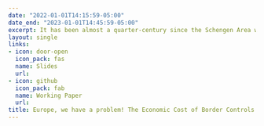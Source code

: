```yaml
---
date: "2022-01-01T14:15:59-05:00"
date_end: "2023-01-01T14:45:59-05:00"
excerpt: It has been almost a quarter-century since the Schengen Area was founded in 1995. Since then, there have been no such tight restrictions on internal borders as during the COVID-19 pandemic in Europe. Since a pandemic is a present- time shock, evaluating the socioeconomic impact is limited. To overcome this challenge, I use an unconventional data source, NASA’s Black Marble Nighttime Lights (NTL) products, to measure the potential economic cost of controlling European borders. I have constructed a novel geo-coded NTL dataset spanning the pre-and post-periods of introducing border controls in European municipalities. This study demonstrates that remotely sensed monthly NTL intensity decreased in border regions after the imposing of border controls compared to the interior areas. I found that border restrictions had heterogeneous effects. The decline in NTL radiance in border municipalities compared to interiors is approximately 4% larger in New Member States (East) than in Old Member States (West). Moreover, using a cross-border (CB) cooperation survey which was conducted in 2020, I introduce municipality-type subgroups which explain the main channels of severe decline in NTL in border regions after imposing border controls. I expect that if residents oftentimes travel abroad, commute to neighboring border regions, reside in large cities, and are skilled workers, such border regions lose the most from COVID-19-induced border restrictions. Moreover, for respondents who commute to foreign cross-border regions because of leisure or work, or shopping, the decline in NTL should be major in the cross-border regions where they would commute under "normal" situations.
layout: single
links:
- icon: door-open
  icon_pack: fas
  name: Slides
  url: 
- icon: github
  icon_pack: fab
  name: Working Paper
  url: 
title: Europe, we have a problem! The Economic Cost of Border Controls during COVID-19
---
```


